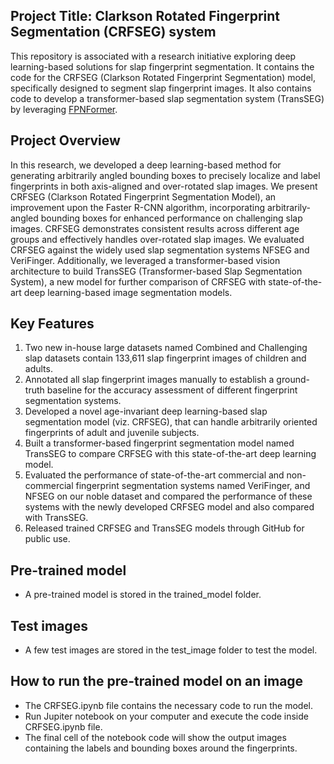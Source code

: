 ## Project Title: Clarkson Rotated Fingerprint Segmentation (CRFSEG) system 
This repository is associated with a research initiative exploring deep learning-based solutions for slap fingerprint segmentation. It contains the code for the CRFSEG (Clarkson Rotated Fingerprint Segmentation) model, specifically designed to segment slap fingerprint images. It also contains code to develop a transformer-based slap segmentation system (TransSEG) by leveraging [FPNFormer](https://ieeexplore.ieee.org/abstract/document/10384424). 

## Project Overview
In this research, we developed a deep learning-based method for generating arbitrarily angled bounding boxes to precisely localize and
label fingerprints in both axis-aligned and over-rotated slap images. We present CRFSEG (Clarkson Rotated Fingerprint Segmentation
Model), an improvement upon the Faster R-CNN algorithm, incorporating arbitrarily-angled bounding boxes for enhanced performance
on challenging slap images. CRFSEG demonstrates consistent results across different age groups and effectively handles over-rotated
slap images. We evaluated CRFSEG against the widely used slap segmentation systems NFSEG and VeriFinger. Additionally, we
leveraged a transformer-based vision architecture to build TransSEG (Transformer-based Slap Segmentation System), a new model for
further comparison of CRFSEG with state-of-the-art deep learning-based image segmentation models.

## Key Features

1. Two new in-house large datasets named Combined and Challenging slap datasets contain 133,611 slap fingerprint images of children and adults.
2. Annotated all slap fingerprint images manually to establish a ground-truth baseline for the accuracy assessment of different fingerprint segmentation systems.
3. Developed a novel age-invariant deep learning-based slap segmentation model (viz. CRFSEG), that can handle arbitrarily oriented fingerprints of adult and juvenile subjects.
4. Built a transformer-based fingerprint segmentation model named TransSEG to compare CRFSEG with this state-of-the-art deep learning model.
5. Evaluated the performance of state-of-the-art commercial and non-commercial fingerprint segmentation systems named VeriFinger, and NFSEG on our noble dataset and compared the performance of these systems with the newly developed CRFSEG model and also compared with TransSEG.
6. Released trained CRFSEG and TransSEG models through GitHub for public use.

## Pre-trained model
* A pre-trained model is stored in the trained_model folder.

## Test images 
* A few test images are stored in the test_image folder to test the model.

## How to run the pre-trained model on an image
* The CRFSEG.ipynb file contains the necessary code to run the model. 
* Run Jupiter notebook on your computer and execute the code inside CRFSEG.ipynb file.
* The final cell of the notebook code will show the output images containing the labels and bounding boxes around the fingerprints.
